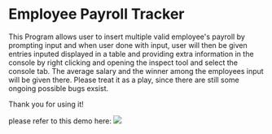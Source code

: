 # Employee Payroll Tracker

This Program allows user to insert multiple valid employee's payroll by prompting input and when user done with input, user will then be given entries inputed displayed in a table and providing extra information in the console by right clicking and opening the inspect tool and select the console tab. The average salary and the winner among the employees input will be given there. Please treat it as a play, since there are still some ongoing possible bugs exsist.

Thank you for using it!

please refer to this demo here:
![](./assets/img/employeePayrollTracker.gif)
